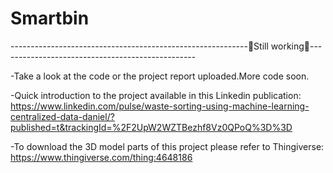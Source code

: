 # Smartbin
-----------------------------------------------------------🚧Still working🚧-------------------------------------------------

-Take a look at the code or the project report uploaded.More code soon.

-Quick introduction to the project available in this Linkedin publication:
  https://www.linkedin.com/pulse/waste-sorting-using-machine-learning-centralized-data-daniel/?published=t&trackingId=%2F2UpW2WZTBezhf8Vz0QPoQ%3D%3D

-To download the 3D model parts of this project please refer to Thingiverse: https://www.thingiverse.com/thing:4648186


